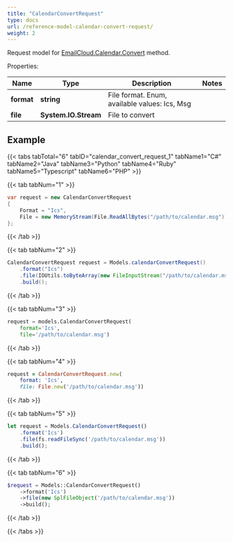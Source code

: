 ```yaml
---
title: "CalendarConvertRequest"
type: docs
url: /reference-model-calendar-convert-request/
weight: 2
---
```


Request model for [EmailCloud.Calendar.Convert](/email/reference-calendar-api/#convert) method.

Properties:

Name | Type | Description | Notes
---- | ---- | ----------- | -----
**format** |**string**|File format. Enum, available values: Ics, Msg |
**file** |**System.IO.Stream**|File to convert |

## Example

{{< tabs tabTotal="6" tabID="calendar_convert_request_1" tabName1="C#" tabName2="Java" tabName3="Python" tabName4="Ruby" tabName5="Typescript" tabName6="PHP" >}}

{{< tab tabNum="1" >}}

```csharp
var request = new CalendarConvertRequest
{ 
    Format = "Ics",
    File = new MemoryStream(File.ReadAllBytes("/path/to/calendar.msg"))
};
```

{{< /tab >}}

{{< tab tabNum="2" >}}

```java
CalendarConvertRequest request = Models.calendarConvertRequest()
    .format("Ics")
    .file(IOUtils.toByteArray(new FileInputStream("/path/to/calendar.msg")))
    .build();
```

{{< /tab >}}

{{< tab tabNum="3" >}}

```python
request = models.CalendarConvertRequest(
    format='Ics',
    file='/path/to/calendar.msg')
```

{{< /tab >}}

{{< tab tabNum="4" >}}

```ruby
request = CalendarConvertRequest.new(
    format: 'Ics',
    file: File.new('/path/to/calendar.msg'))
```

{{< /tab >}}

{{< tab tabNum="5" >}}

```typescript
let request = Models.CalendarConvertRequest()
    .format('Ics')
    .file(fs.readFileSync('/path/to/calendar.msg'))
    .build();
```

{{< /tab >}}

{{< tab tabNum="6" >}}

```php
$request = Models::CalendarConvertRequest()
    ->format('Ics')
    ->file(new SplFileObject('/path/to/calendar.msg'))
    ->build();
```

{{< /tab >}}

{{< /tabs >}}


